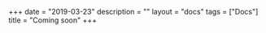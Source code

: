 +++
date = "2019-03-23"
description = ""
layout = "docs"
tags = ["Docs"]
title = "Coming soon"
+++

